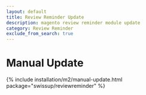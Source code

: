 ```yaml
---
layout: default
title: Review Reminder Update
description: magento review reminder module update
category: Review Reminder
exclude_from_search: true
---
```


# Manual Update

{% include installation/m2/manual-update.html package="swissup/reviewreminder" %}
